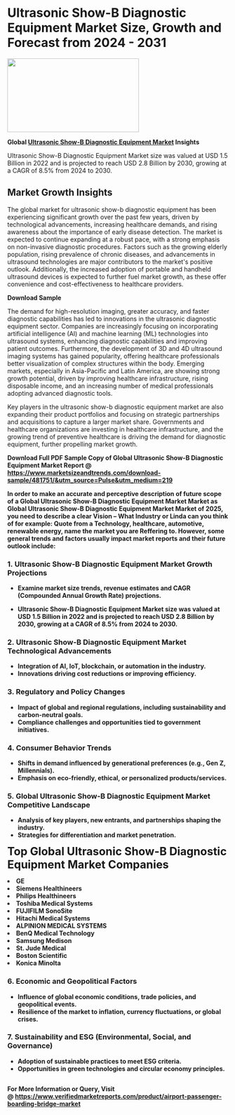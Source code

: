 <H1>Ultrasonic Show-B Diagnostic Equipment Market Size, Growth and Forecast from 2024 - 2031</H1><img class="aligncenter size-medium wp-image-584254" src="https://thirdeyenews.in/wp-content/uploads/2024/09/Global-Market-Research-300x168.jpeg" alt="" width="300" height="168" /><p><strong>Global&nbsp;<a href="https://www.marketsizeandtrends.com/download-sample/481751/&amp;utm_source=Pulse&amp;utm_medium=219">Ultrasonic Show-B Diagnostic Equipment Market</a> Insights</strong></p><p>Ultrasonic Show-B Diagnostic Equipment Market size was valued at USD 1.5 Billion in 2022 and is projected to reach USD 2.8 Billion by 2030, growing at a CAGR of 8.5% from 2024 to 2030.</p><p><h2>Market Growth Insights</h2> <p>The global market for ultrasonic show-b diagnostic equipment has been experiencing significant growth over the past few years, driven by technological advancements, increasing healthcare demands, and rising awareness about the importance of early disease detection. The market is expected to continue expanding at a robust pace, with a strong emphasis on non-invasive diagnostic procedures. Factors such as the growing elderly population, rising prevalence of chronic diseases, and advancements in ultrasound technologies are major contributors to the market's positive outlook. Additionally, the increased adoption of portable and handheld ultrasound devices is expected to further fuel market growth, as these offer convenience and cost-effectiveness to healthcare providers.</p> <p><strong>Download Sample</strong></p> <p>The demand for high-resolution imaging, greater accuracy, and faster diagnostic capabilities has led to innovations in the ultrasonic diagnostic equipment sector. Companies are increasingly focusing on incorporating artificial intelligence (AI) and machine learning (ML) technologies into ultrasound systems, enhancing diagnostic capabilities and improving patient outcomes. Furthermore, the development of 3D and 4D ultrasound imaging systems has gained popularity, offering healthcare professionals better visualization of complex structures within the body. Emerging markets, especially in Asia-Pacific and Latin America, are showing strong growth potential, driven by improving healthcare infrastructure, rising disposable income, and an increasing number of medical professionals adopting advanced diagnostic tools.</p> <p>Key players in the ultrasonic show-b diagnostic equipment market are also expanding their product portfolios and focusing on strategic partnerships and acquisitions to capture a larger market share. Governments and healthcare organizations are investing in healthcare infrastructure, and the growing trend of preventive healthcare is driving the demand for diagnostic equipment, further propelling market growth.</p> <p><strong></p><p><span class=""><strong>Download Full PDF Sample Copy of Global Ultrasonic Show-B Diagnostic Equipment Market Report</strong> @ <a href="https://www.marketsizeandtrends.com/download-sample/481751/&amp;utm_source=Pulse&amp;utm_medium=219" target="_blank">https://www.marketsizeandtrends.com/download-sample/481751/&amp;utm_source=Pulse&amp;utm_medium=219</a></span></p><p>In order to make an accurate and perceptive description of future scope of a Global&nbsp;Ultrasonic Show-B Diagnostic Equipment Market Market as Global&nbsp;Ultrasonic Show-B Diagnostic Equipment Market Market of 2025, you need to describe a clear Vision &ndash; What Industry or Linda can you think of for example: Quote from a Technology, healthcare, automotive, renewable energy, name the market you are Reffering to. However, some general trends and factors usually impact market reports and their future outlook include:</p><h3>1.&nbsp;<strong>Ultrasonic Show-B Diagnostic Equipment Market Growth Projections</strong></h3><ul><li>Examine market size trends, revenue estimates and CAGR (Compounded Annual Growth Rate) projections.</li><li><p>Ultrasonic Show-B Diagnostic Equipment Market size was valued at USD 1.5 Billion in 2022 and is projected to reach USD 2.8 Billion by 2030, growing at a CAGR of 8.5% from 2024 to 2030.</p></li></ul><h3>2.&nbsp;<strong>Ultrasonic Show-B Diagnostic Equipment Market Technological Advancements</strong></h3><ul><li>Integration of AI, IoT, blockchain, or automation in the industry.</li><li>Innovations driving cost reductions or improving efficiency.</li></ul><h3>3.&nbsp;<strong>Regulatory and Policy Changes</strong></h3><ul><li>Impact of global and regional regulations, including sustainability and carbon-neutral goals.</li><li>Compliance challenges and opportunities tied to government initiatives.</li></ul><h3>4.&nbsp;<strong>Consumer Behavior Trends</strong></h3><ul><li>Shifts in demand influenced by generational preferences (e.g., Gen Z, Millennials).</li><li>Emphasis on eco-friendly, ethical, or personalized products/services.</li></ul><h3>5.&nbsp;<strong>Global Ultrasonic Show-B Diagnostic Equipment Market Competitive Landscape</strong></h3><ul><li>Analysis of key players, new entrants, and partnerships shaping the industry.</li><li>Strategies for differentiation and market penetration.</li></ul><p data-pm-slice="1 1 []"><span style="color: inherit; font-family: inherit; font-size: 25px;">Top Global Ultrasonic Show-B Diagnostic Equipment Market Companies</span></p><div class="" data-test-id=""><p><li>GE</li><li> Siemens Healthineers</li><li> Philips Healthineers</li><li> Toshiba Medical Systems</li><li> FUJIFILM SonoSite</li><li> Hitachi Medical Systems</li><li> ALPINION MEDICAL SYSTEMS</li><li> BenQ Medical Technology</li><li> Samsung Medison</li><li> St. Jude Medical</li><li> Boston Scientific</li><li> Konica Minolta</li></p></div><h3>6.&nbsp;<strong>Economic and Geopolitical Factors</strong></h3><ul><li>Influence of global economic conditions, trade policies, and geopolitical events.</li><li>Resilience of the market to inflation, currency fluctuations, or global crises.</li></ul><h3>7.&nbsp;<strong>Sustainability and ESG (Environmental, Social, and Governance)</strong></h3><ul><li>Adoption of sustainable practices to meet ESG criteria.</li><li>Opportunities in green technologies and circular economy principles.</li></ul><h2><strong style="font-size: 14px;">For More Information or Query, Visit @&nbsp;</strong><a style="background-color: #ffffff; font-size: 14px;" href="https://www.marketsizeandtrends.com/report/ultrasonic-show-b-diagnostic-equipment-market/" target="_blank">https://www.verifiedmarketreports.com/product/airport-passenger-boarding-bridge-market</a></h2>
